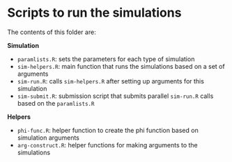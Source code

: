 # Scripts to run the simulations

The contents of this folder are:

**Simulation**

- `paramlists.R`: sets the parameters for each type of simulation
- `sim-helpers.R`: main function that runs the simulations based on a set of arguments
- `sim-run.R`: calls `sim-helpers.R` after setting up arguments for this simulation
- `sim-submit.R`: submission script that submits parallel `sim-run.R` calls based on the `paramlists.R`

**Helpers**

- `phi-func.R`: helper function to create the phi function based on simulation arguments
- `arg-construct.R`: helper functions for making arguments to the simulations

